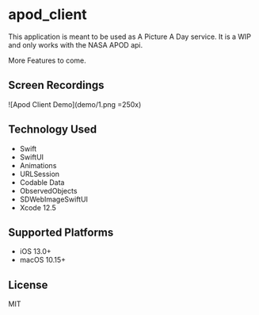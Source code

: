 # apod_client

This application is meant to be used as A Picture A Day service. It is a WIP and only works with the NASA APOD api.

More Features to come.

## Screen Recordings
![Apod Client Demo](demo/1.png =250x)


## Technology Used

- Swift
- SwiftUI
- Animations
- URLSession
- Codable Data
- ObservedObjects
- SDWebImageSwiftUI
- Xcode 12.5

## Supported Platforms

* iOS 13.0+
* macOS 10.15+

## License

MIT
